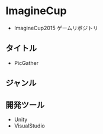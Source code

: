 ImagineCup
==========

* ImagineCup2015 ゲームリボジトリ

## タイトル
* PicGather 


## ジャンル


## 開発ツール
* Unity
* VisualStudio

